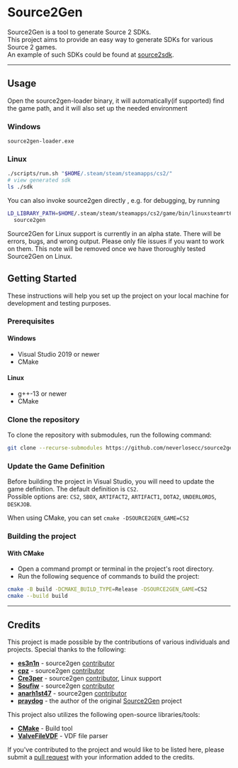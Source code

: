 # Source2Gen

Source2Gen is a tool to generate Source 2 SDKs. \
This project aims to provide an easy way to generate SDKs for various Source 2 games. \
An example of such SDKs could be found at [source2sdk](https://github.com/neverlosecc/source2sdk/tree/cs2).

---

## Usage

Open the source2gen-loader binary, it will automatically(if supported) find the game path,
and it will also set up the needed environment

### Windows

```commandline
source2gen-loader.exe
```

### Linux

```sh
./scripts/run.sh "$HOME/.steam/steam/steamapps/cs2/"
# view generated sdk
ls ./sdk
```

You can also invoke source2gen directly , e.g. for debugging, by running

```sh
LD_LIBRARY_PATH=$HOME/.steam/steam/steamapps/cs2/game/bin/linuxsteamrt64/:$HOME/.steam/steam/steamapps/cs2/game/csgo/bin/linuxsteamrt64/ \
  source2gen
```

Source2Gen for Linux support is currently in an alpha state. There will be
errors, bugs, and wrong output. Please only file issues if you want to work on
them. This note will be removed once we have thoroughly tested Source2Gen on
Linux.

## Getting Started

These instructions will help you set up the project on your local machine for development and testing purposes.

### Prerequisites

#### Windows

- Visual Studio 2019 or newer
- CMake

#### Linux

- g++-13 or newer
- CMake

### Clone the repository

To clone the repository with submodules, run the following command:

```bash
git clone --recurse-submodules https://github.com/neverlosecc/source2gen.git
```

### Update the Game Definition

Before building the project in Visual Studio, you will need to update the game definition.
The default definition is `CS2`. \
Possible options are: `CS2`, `SBOX`, `ARTIFACT2`, `ARTIFACT1`, `DOTA2`, `UNDERLORDS`, `DESKJOB`.

When using CMake, you can set `cmake -DSOURCE2GEN_GAME=CS2`

### Building the project

#### With CMake

- Open a command prompt or terminal in the project's root directory.
- Run the following sequence of commands to build the project:

```bash
cmake -B build -DCMAKE_BUILD_TYPE=Release -DSOURCE2GEN_GAME=CS2
cmake --build build
```

---

## Credits

This project is made possible by the contributions of various individuals and projects. Special thanks to the following:

- **[es3n1n](https://github.com/es3n1n)** - source2gen [contributor](https://github.com/neverlosecc/source2gen/commits?author=es3n1n)
- **[cpz](https://github.com/cpz)** - source2gen [contributor](https://github.com/neverlosecc/source2gen/commits?author=cpz)
- **[Cre3per](https://github.com/Cre3per/)** - source2gen [contributor](https://github.com/neverlosecc/source2gen/commits?author=cre3per), Linux support
- **[Soufiw](https://github.com/Soufiw)** - source2gen [contributor](https://github.com/neverlosecc/source2gen/commits?author=Soufiw)
- **[anarh1st47](https://github.com/anarh1st47)** - source2gen [contributor](https://github.com/neverlosecc/source2gen/commits?author=anarh1st47)
- **[praydog](https://github.com/praydog)** - the author of the original [Source2Gen](https://github.com/praydog/Source2Gen) project

This project also utilizes the following open-source libraries/tools:

- **[CMake](https://github.com/Kitware/CMake)** - Build tool
- **[ValveFileVDF](https://github.com/TinyTinni/ValveFileVDF)** - VDF file parser

If you've contributed to the project and would like to be listed here, please submit a [pull request](https://github.com/neverlosecc/source2gen/pulls) with your information added to the credits.
